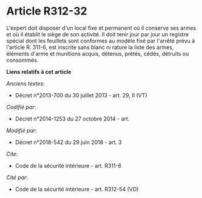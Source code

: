 # Article R312-32

L'expert doit disposer d'un local fixe et permanent où il conserve ses armes et où il établit le siège de son activité. Il
doit tenir jour par jour un registre spécial dont les feuillets sont conformes au modèle fixé par l'arrêté prévu à l'article
R. 311-6, est inscrite sans blanc ni rature la liste des armes, éléments d'arme et munitions acquis, détenus, prêtés, cédés,
détruits ou consommés.

**Liens relatifs à cet article**

_Anciens textes_:

  - Décret n°2013-700 du 30 juillet 2013 - art. 29, II (VT)

_Codifié par_:

  - Décret n°2014-1253 du 27 octobre 2014 - art.

_Modifié par_:

  - Décret n°2018-542 du 29 juin 2018 - art. 3

_Cite_:

  - Code de la sécurité intérieure - art. R311-6

_Cité par_:

  - Code de la sécurité intérieure - art. R312-54 (VD)
